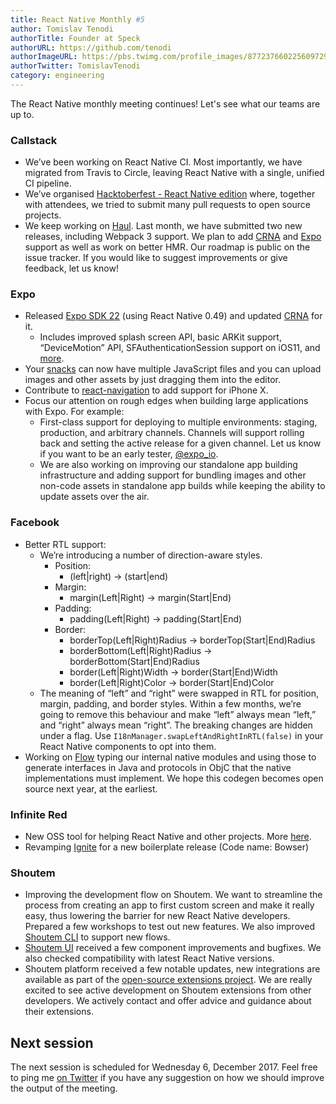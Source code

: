 ```yaml
---
title: React Native Monthly #5
author: Tomislav Tenodi
authorTitle: Founder at Speck
authorURL: https://github.com/tenodi
authorImageURL: https://pbs.twimg.com/profile_images/877237660225609729/bKFDwfAq.jpg
authorTwitter: TomislavTenodi
category: engineering
---
```


The React Native monthly meeting continues! Let's see what our teams are up to.

### Callstack

- We’ve been working on React Native CI. Most importantly, we have migrated from Travis to Circle, leaving React Native with a single, unified CI pipeline.
- We’ve organised [Hacktoberfest - React Native edition](https://blog.callstack.io/announcing-hacktoberfest-7313ea5ccf4f) where, together with attendees, we tried to submit many pull requests to open source projects.
- We keep working on [Haul](https://github.com/callstack/haul). Last month, we have submitted two new releases, including Webpack 3 support. We plan to add [CRNA](https://github.com/react-community/create-react-native-app) and [Expo](https://github.com/expo/expo) support as well as work on better HMR. Our roadmap is public on the issue tracker. If you would like to suggest improvements or give feedback, let us know!

### Expo

- Released [Expo SDK 22](https://blog.expo.io/expo-sdk-v22-0-0-is-now-available-7745bfe97fc6) (using React Native 0.49) and updated [CRNA](https://github.com/react-community/create-react-native-app) for it.
  - Includes improved splash screen API, basic ARKit support, “DeviceMotion” API, SFAuthenticationSession support on iOS11, and [more](https://blog.expo.io/expo-sdk-v22-0-0-is-now-available-7745bfe97fc6).
- Your [snacks](https://snack.expo.io) can now have multiple JavaScript files and you can upload images and other assets by just dragging them into the editor.
- Contribute to [react-navigation](https://github.com/react-community/react-navigation) to add support for iPhone X.
- Focus our attention on rough edges when building large applications with Expo. For example:
  - First-class support for deploying to multiple environments: staging, production, and arbitrary channels. Channels will support rolling back and setting the active release for a given channel. Let us know if you want to be an early tester, [@expo_io](https://twitter.com/expo_io).
  - We are also working on improving our standalone app building infrastructure and adding support for bundling images and other non-code assets in standalone app builds while keeping the ability to update assets over the air.

### Facebook

- Better RTL support:
  - We’re introducing a number of direction-aware styles.
    - Position:
      - (left|right) → (start|end)
    - Margin:
      - margin(Left|Right) → margin(Start|End)
    - Padding:
      - padding(Left|Right) → padding(Start|End)
    - Border:
      - borderTop(Left|Right)Radius → borderTop(Start|End)Radius
      - borderBottom(Left|Right)Radius → borderBottom(Start|End)Radius
      - border(Left|Right)Width → border(Start|End)Width
      - border(Left|Right)Color → border(Start|End)Color
  - The meaning of “left” and “right” were swapped in RTL for position, margin, padding, and border styles. Within a few months, we’re going to remove this behaviour and make “left” always mean “left,” and “right” always mean “right”. The breaking changes are hidden under a flag. Use `I18nManager.swapLeftAndRightInRTL(false)` in your React Native components to opt into them.
- Working on [Flow](https://github.com/facebook/flow) typing our internal native modules and using those to generate interfaces in Java and protocols in ObjC that the native implementations must implement. We hope this codegen becomes open source next year, at the earliest.

### Infinite Red

- New OSS tool for helping React Native and other projects. More [here](https://shift.infinite.red/solidarity-the-cli-for-developer-sanity-672fa81b98e9).
- Revamping [Ignite](https://github.com/infinitered/ignite) for a new boilerplate release (Code name: Bowser)

### Shoutem

- Improving the development flow on Shoutem. We want to streamline the process from creating an app to first custom screen and make it really easy, thus lowering the barrier for new React Native developers. Prepared a few workshops to test out new features. We also improved [Shoutem CLI](https://github.com/shoutem/cli) to support new flows.
- [Shoutem UI](https://github.com/shoutem/ui) received a few component improvements and bugfixes. We also checked compatibility with latest React Native versions.
- Shoutem platform received a few notable updates, new integrations are available as part of the [open-source extensions project](https://github.com/shoutem/extensions). We are really excited to see active development on Shoutem extensions from other developers. We actively contact and offer advice and guidance about their extensions.

## Next session

The next session is scheduled for Wednesday 6, December 2017. Feel free to ping me [on Twitter](https://twitter.com/TomislavTenodi) if you have any suggestion on how we should improve the output of the meeting.
